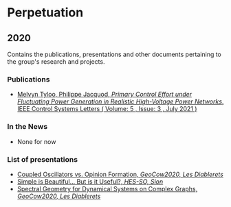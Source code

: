 # Perpetuation

## 2020

Contains the publications, presentations and other documents pertaining to the group's research and projects.

### Publications

* [Melvyn Tyloo, Philippe Jacquod, *Primary Control Effort under Fluctuating Power Generation in Realistic High-Voltage Power Networks*,  IEEE Control Systems Letters ( Volume: 5 , Issue: 3 , July 2021 )](https://github.com/GeeeHesso/Perpetuation/tree/master/2020/Papers/LCSS)

### In the News

* None for now

### List of presentations

* [Coupled Oscillators vs. Opinion Formation, *GeoCow2020, Les Diablerets*](https://github.com/GeeeHesso/Perpetuation/tree/master/2020/Presentations/GeoCow_poster_Tyloo)
* [Simple is Beautiful... But is it Useful?, *HES-SO, Sion*](https://github.com/GeeeHesso/Perpetuation/tree/master/2020/Presentations/simple_beautiful)
* [Spectral Geometry for Dynamical Systems on Complex Graphs, *GeoCow2020, Les Diablerets*](https://github.com/GeeeHesso/Perpetuation/tree/master/2020/Presentations/GeoCow2020)
